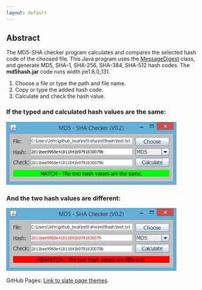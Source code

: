 ```yaml
---
layout: default
---
```

## [](#header-2)Abstract

The MD5-SHA checker program calculates and compares the selected hash code of the choosed file. This Java program uses the [MessageDigest](https://docs.oracle.com/javase/7/docs/api/java/security/MessageDigest.html) class, and generate MD5, SHA-1, SHA-256, SHA-384, SHA-512 hash codes. The **md5hash.jar** code runs width jre1.8.0_131.

1.  Choose a file or type the path and file name.
2.  Copy or type the added hash code.
3.  Calculate and check the hash value.

### [](#header-3)If the typed and calculated hash values are the same:
![](./assets/images/match.png?raw=true)

### [](#header-3)And the two hash values are different:
![](./assets/images/mismatch.png?raw=true)

GitHub Pages: [Link to slate page themes](https://github.com/pages-themes/slate).
